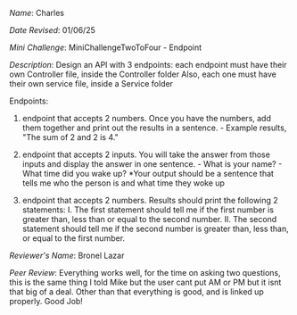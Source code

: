 *Name*: Charles

*Date Revised*: 01/06/25

*Mini Challenge*: MiniChallengeTwoToFour - Endpoint

*Description*:
  Design an API with 3 endpoints:
  each endpoint must have their own Controller file, inside the Controller folder
  Also, each one must have their own service file, inside a Service folder

  Endpoints:
  1. endpoint that accepts 2 numbers.  Once you have the numbers, add them together and print out the results in a sentence.
    - Example results, "The sum of 2 and 2 is 4."

  2. endpoint that accepts 2 inputs. You will take the answer from those inputs and display the answer in one sentence.
    - What is your name? 
    - What time did you wake up?
    *Your output should be a sentence that tells me who the person is and what time they woke up

  3. endpoint that accepts 2 numbers. Results should print the following 2 statements:
    I. The first statement should tell me if the first number is greater than, less than or equal to the second number.
    II. The second statement should tell me if the second number is greater than, less than, or equal to the first number.

*Reviewer's Name*: Bronel Lazar

*Peer Review*: Everything works well, for the time on asking two questions, this is the same thing I told Mike but the user cant put AM or PM but it isnt that big of a deal. Other than that everything is good, and is linked up properly. Good Job!
